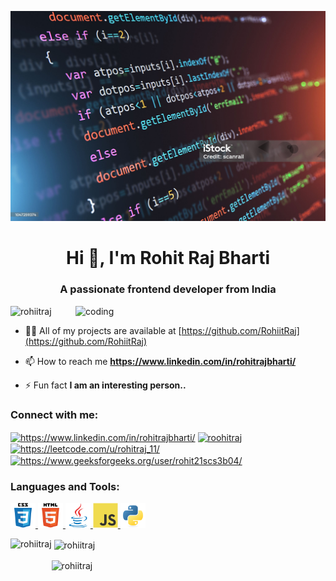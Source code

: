 ![logo](https://github.com/RohiitRaj/RohiitRaj/blob/main/BgLogo.jpg)
<h1 align="center">Hi 👋, I'm Rohit Raj Bharti</h1>
<h3 align="center">A passionate frontend developer from India</h3>

<img align="right" alt="coding" width="400" src="https://camo.githubusercontent.com/19db51af5f90f1b152bc0b9078f5fe97053955be5074f03f17019c70345bdcdb/68747470733a2f2f6d69726f2e6d656469756d2e636f6d2f6d61782f313336302f302a37513379765349765f7430696f4a2d5a2e676966">

<p align="left"> <img src="https://komarev.com/ghpvc/?username=rohiitraj&label=Profile%20views&color=0e75b6&style=flat" alt="rohiitraj" /> </p>

- 👨‍💻 All of my projects are available at [https://github.com/RohiitRaj](https://github.com/RohiitRaj)

- 📫 How to reach me **https://www.linkedin.com/in/rohitrajbharti/**

- ⚡ Fun fact **I am an interesting person..**

<h3 align="left">Connect with me:</h3>
<p align="left">
<a href="https://linkedin.com/in/https://www.linkedin.com/in/rohitrajbharti/" target="blank"><img align="center" src="https://raw.githubusercontent.com/rahuldkjain/github-profile-readme-generator/master/src/images/icons/Social/linked-in-alt.svg" alt="https://www.linkedin.com/in/rohitrajbharti/" height="30" width="40" /></a>
<a href="https://instagram.com/roohitraj" target="blank"><img align="center" src="https://raw.githubusercontent.com/rahuldkjain/github-profile-readme-generator/master/src/images/icons/Social/instagram.svg" alt="roohitraj" height="30" width="40" /></a>
<a href="https://www.leetcode.com/https://leetcode.com/u/rohitraj_11/" target="blank"><img align="center" src="https://raw.githubusercontent.com/rahuldkjain/github-profile-readme-generator/master/src/images/icons/Social/leet-code.svg" alt="https://leetcode.com/u/rohitraj_11/" height="30" width="40" /></a>
<a href="https://auth.geeksforgeeks.org/user/https://www.geeksforgeeks.org/user/rohit21scs3b04/" target="blank"><img align="center" src="https://raw.githubusercontent.com/rahuldkjain/github-profile-readme-generator/master/src/images/icons/Social/geeks-for-geeks.svg" alt="https://www.geeksforgeeks.org/user/rohit21scs3b04/" height="30" width="40" /></a>
</p>

<h3 align="left">Languages and Tools:</h3>
<p align="left"> <a href="https://www.w3schools.com/css/" target="_blank" rel="noreferrer"> <img src="https://raw.githubusercontent.com/devicons/devicon/master/icons/css3/css3-original-wordmark.svg" alt="css3" width="40" height="40"/> </a> <a href="https://www.w3.org/html/" target="_blank" rel="noreferrer"> <img src="https://raw.githubusercontent.com/devicons/devicon/master/icons/html5/html5-original-wordmark.svg" alt="html5" width="40" height="40"/> </a> <a href="https://www.java.com" target="_blank" rel="noreferrer"> <img src="https://raw.githubusercontent.com/devicons/devicon/master/icons/java/java-original.svg" alt="java" width="40" height="40"/> </a> <a href="https://developer.mozilla.org/en-US/docs/Web/JavaScript" target="_blank" rel="noreferrer"> <img src="https://raw.githubusercontent.com/devicons/devicon/master/icons/javascript/javascript-original.svg" alt="javascript" width="40" height="40"/> </a> <a href="https://www.python.org" target="_blank" rel="noreferrer"> <img src="https://raw.githubusercontent.com/devicons/devicon/master/icons/python/python-original.svg" alt="python" width="40" height="40"/> </a> </p>

<p><img align="left" src="https://github-readme-stats.vercel.app/api/top-langs?username=rohiitraj&show_icons=true&locale=en&layout=compact" alt="rohiitraj" height="198px" /></p>

<p>&nbsp;<img align="center" src="https://github-readme-stats.vercel.app/api?username=rohiitraj&show_icons=true&locale=en" alt="rohiitraj" /></p>

<p><img align="center" src="https://github-readme-streak-stats.herokuapp.com/?user=rohiitraj&" alt="rohiitraj" /></p>
